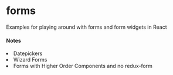# forms

<p>Examples for playing around with forms and form widgets in React</p>

<h4>Notes</h4>
<li>Datepickers</li>
<li>Wizard Forms</li>
<li>Forms with Higher Order Components and no redux-form</li>
